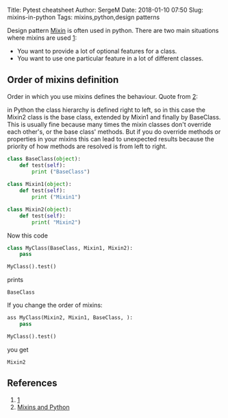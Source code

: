Title: Pytest cheatsheet
Author: SergeM
Date: 2018-01-10 07:50
Slug: mixins-in-python
Tags: mixins,python,design patterns


Design pattern [Mixin](https://en.wikipedia.org/wiki/Mixin) is often used in python. 
 There are two main situations where mixins are used [1](https://stackoverflow.com/questions/533631/what-is-a-mixin-and-why-are-they-useful):

* You want to provide a lot of optional features for a class.
* You want to use one particular feature in a lot of different classes.


## Order of mixins definition 
Order in which you use mixins defines the behaviour. 
Quote from [2](https://www.ianlewis.org/en/mixins-and-python):

  in Python the class hierarchy is defined right to left, so in this case the Mixin2 class is the base class, extended by Mixin1 and finally by BaseClass. This is usually fine because many times the mixin classes don't override each other's, or the base class' methods. But if you do override methods or properties in your mixins this can lead to unexpected results because the priority of how methods are resolved is from left to right.

```python
class BaseClass(object):
    def test(self):
        print ("BaseClass")
        
class Mixin1(object):
    def test(self):
        print ("Mixin1")

class Mixin2(object):
    def test(self):
        print( "Mixin2")
```

Now this code 
```python
class MyClass(BaseClass, Mixin1, Mixin2):
    pass

MyClass().test()

```
prints
```
BaseClass
```

If you change the order of mixins:
```python
ass MyClass(Mixin2, Mixin1, BaseClass, ):
    pass

MyClass().test()
```
you get
```
Mixin2
```



## References
1. [1](https://stackoverflow.com/questions/533631/what-is-a-mixin-and-why-are-they-useful)
2. [Mixins and Python](https://www.ianlewis.org/en/mixins-and-python)






